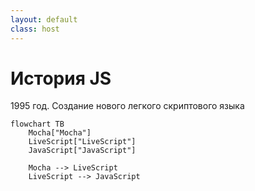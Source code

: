 ```yaml
---
layout: default
class: host
---
```


# История JS
1995 год. Создание нового легкого скриптового языка

```mermaid {scale: 1.5}
flowchart TB
    Mocha["Mocha"]
    LiveScript["LiveScript"]
    JavaScript["JavaScript"]
    
    Mocha --> LiveScript
    LiveScript --> JavaScript
```

<style>
    .host .mermaid {
        max-height: 70%;
        text-align: center;
    }
</style>
